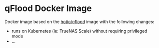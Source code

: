 # qFlood Docker Image

Docker image based on the [hotio/qflood](https://github.com/hotio/qflood) image with the following changes:

- runs on Kubernetes (ie: TrueNAS Scale) without requiring privileged mode
- ...
